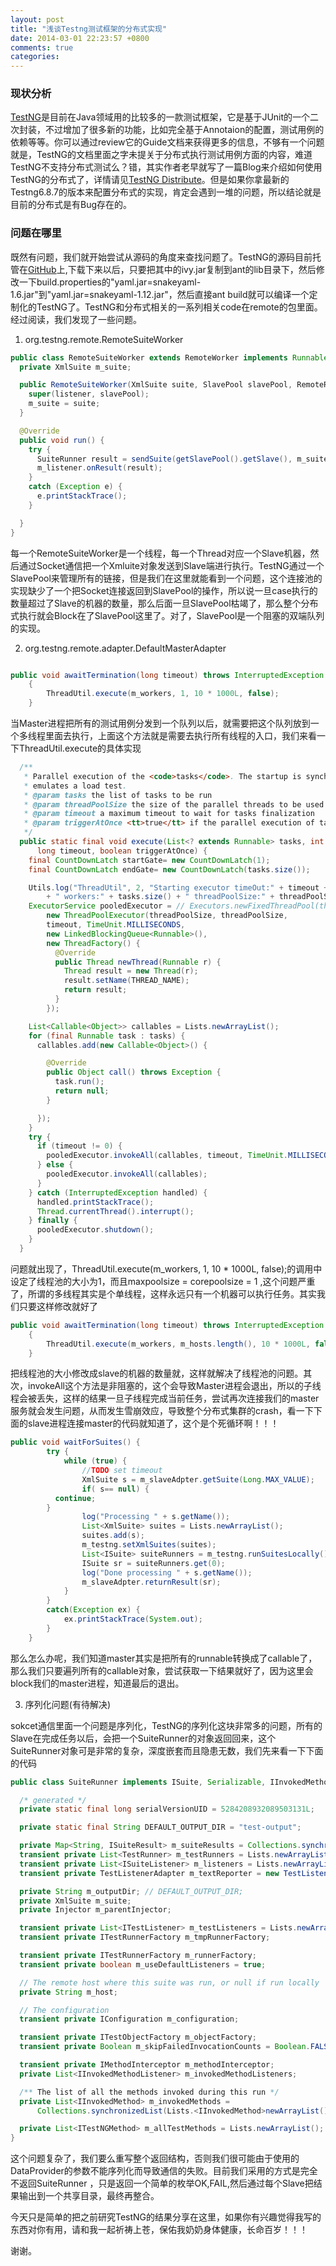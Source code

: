 ```yaml
---
layout: post
title: "浅谈Testng测试框架的分布式实现"
date: 2014-03-01 22:23:57 +0800
comments: true
categories: 
---
```


### 现状分析

[TestNG](http://testng.org)是目前在Java领域用的比较多的一款测试框架，它是基于JUnit的一个二次封装，不过增加了很多新的功能，比如完全基于Annotaion的配置，测试用例的依赖等等。你可以通过review它的Guide文档来获得更多的信息，不够有一个问题就是，TestNG的文档里面之字未提关于分布式执行测试用例方面的内容，难道TestNG不支持分布式测试么？错，其实作者老早就写了一篇Blog来介绍如何使用TestNG的分布式了，详情请见[TestNG Distribute](http://beust.com/weblog2/archives/000362.html)。但是如果你拿最新的Testng6.8.7的版本来配置分布式的实现，肯定会遇到一堆的问题，所以结论就是目前的分布式是有Bug存在的。
<!-- more -->
### 问题在哪里

既然有问题，我们就开始尝试从源码的角度来查找问题了。TestNG的源码目前托管在[GitHub](https://github.com/cbeust/testng)上,下载下来以后，只要把其中的ivy.jar复制到ant的lib目录下，然后修改一下build.properties的"yaml.jar=snakeyaml-1.6.jar"到"yaml.jar=snakeyaml-1.12.jar"，然后直接ant build就可以编译一个定制化的TestNG了。TestNG和分布式相关的一系列相关code在remote的包里面。经过阅读，我们发现了一些问题。

1. org.testng.remote.RemoteSuiteWorker

``` java
public class RemoteSuiteWorker extends RemoteWorker implements Runnable {
  private XmlSuite m_suite;

  public RemoteSuiteWorker(XmlSuite suite, SlavePool slavePool, RemoteResultListener listener) {
    super(listener, slavePool);
    m_suite = suite;
  }

  @Override
  public void run() {
    try {
      SuiteRunner result = sendSuite(getSlavePool().getSlave(), m_suite);
      m_listener.onResult(result);
    }
    catch (Exception e) {
      e.printStackTrace();
    }

  }
}

```
每一个RemoteSuiteWorker是一个线程，每一个Thread对应一个Slave机器，然后通过Socket通信把一个Xmluite对象发送到Slave端进行执行。TestNG通过一个SlavePool来管理所有的链接，但是我们在这里就能看到一个问题，这个连接池的实现缺少了一个把Socket连接返回到SlavePool的操作，所以说一旦case执行的数量超过了Slave的机器的数量，那么后面一旦SlavePool枯竭了，那么整个分布式执行就会Block在了SlavePool这里了。对了，SlavePool是一个阻塞的双端队列的实现。

2. org.testng.remote.adapter.DefaultMasterAdapter

``` java

public void awaitTermination(long timeout) throws InterruptedException
	{
		ThreadUtil.execute(m_workers, 1, 10 * 1000L, false);
	}

```

当Master进程把所有的测试用例分发到一个队列以后，就需要把这个队列放到一个多线程里面去执行，上面这个方法就是需要去执行所有线程的入口，我们来看一下ThreadUtil.execute的具体实现

``` java
  /**
   * Parallel execution of the <code>tasks</code>. The startup is synchronized so this method
   * emulates a load test.
   * @param tasks the list of tasks to be run
   * @param threadPoolSize the size of the parallel threads to be used to execute the tasks
   * @param timeout a maximum timeout to wait for tasks finalization
   * @param triggerAtOnce <tt>true</tt> if the parallel execution of tasks should be trigger at once
   */
  public static final void execute(List<? extends Runnable> tasks, int threadPoolSize,
      long timeout, boolean triggerAtOnce) {
    final CountDownLatch startGate= new CountDownLatch(1);
    final CountDownLatch endGate= new CountDownLatch(tasks.size());

    Utils.log("ThreadUtil", 2, "Starting executor timeOut:" + timeout + "ms"
        + " workers:" + tasks.size() + " threadPoolSize:" + threadPoolSize);
    ExecutorService pooledExecutor = // Executors.newFixedThreadPool(threadPoolSize);
        new ThreadPoolExecutor(threadPoolSize, threadPoolSize,
        timeout, TimeUnit.MILLISECONDS,
        new LinkedBlockingQueue<Runnable>(),
        new ThreadFactory() {
          @Override
          public Thread newThread(Runnable r) {
            Thread result = new Thread(r);
            result.setName(THREAD_NAME);
            return result;
          }
        });

    List<Callable<Object>> callables = Lists.newArrayList();
    for (final Runnable task : tasks) {
      callables.add(new Callable<Object>() {

        @Override
        public Object call() throws Exception {
          task.run();
          return null;
        }

      });
    }
    try {
      if (timeout != 0) {
        pooledExecutor.invokeAll(callables, timeout, TimeUnit.MILLISECONDS);
      } else {
        pooledExecutor.invokeAll(callables);
      }
    } catch (InterruptedException handled) {
      handled.printStackTrace();
      Thread.currentThread().interrupt();
    } finally {
      pooledExecutor.shutdown();
    }
  }
```
问题就出现了，ThreadUtil.execute(m_workers, 1, 10 * 1000L, false);的调用中设定了线程池的大小为1，而且maxpoolsize = corepoolsize = 1 ,这个问题严重了，所谓的多线程其实是个单线程，这样永远只有一个机器可以执行任务。其实我们只要这样修改就好了

``` java
public void awaitTermination(long timeout) throws InterruptedException
	{
		ThreadUtil.execute(m_workers, m_hosts.length(), 10 * 1000L, false);
	}
```

把线程池的大小修改成slave的机器的数量就，这样就解决了线程池的问题。其次，invokeAll这个方法是非阻塞的，这个会导致Master进程会退出，所以的子线程会被丢失，这样的结果一旦子线程完成当前任务，尝试再次连接我们的master服务就会发生问题，从而发生雪崩效应，导致整个分布式集群的crash，看一下下面的slave进程连接master的代码就知道了，这个是个死循环啊！！！
``` java
public void waitForSuites() {
		try {
			while (true) {
				//TODO set timeout
				XmlSuite s = m_slaveAdpter.getSuite(Long.MAX_VALUE);
				if( s== null) {
          continue;
        }
				log("Processing " + s.getName());
				List<XmlSuite> suites = Lists.newArrayList();
				suites.add(s);
				m_testng.setXmlSuites(suites);
				List<ISuite> suiteRunners = m_testng.runSuitesLocally();
				ISuite sr = suiteRunners.get(0);
				log("Done processing " + s.getName());
				m_slaveAdpter.returnResult(sr);
			}
		}
		catch(Exception ex) {
			ex.printStackTrace(System.out);
		}
	}
```

那么怎么办呢，我们知道master其实是把所有的runnable转换成了callable了，那么我们只要遍列所有的callable对象，尝试获取一下结果就好了，因为这里会block我们的master进程，知道最后的退出。

3. 序列化问题(有待解决)

sokcet通信里面一个问题是序列化，TestNG的序列化这块非常多的问题，所有的Slave在完成任务以后，会把一个SuiteRunner的对象返回回来，这个SuiteRunner对象可是非常的复杂，深度嵌套而且隐患无数，我们先来看一下下面的代码

``` java
public class SuiteRunner implements ISuite, Serializable, IInvokedMethodListener {

  /* generated */
  private static final long serialVersionUID = 5284208932089503131L;

  private static final String DEFAULT_OUTPUT_DIR = "test-output";

  private Map<String, ISuiteResult> m_suiteResults = Collections.synchronizedMap(Maps.<String, ISuiteResult>newLinkedHashMap());
  transient private List<TestRunner> m_testRunners = Lists.newArrayList();
  transient private List<ISuiteListener> m_listeners = Lists.newArrayList();
  transient private TestListenerAdapter m_textReporter = new TestListenerAdapter();

  private String m_outputDir; // DEFAULT_OUTPUT_DIR;
  private XmlSuite m_suite;
  private Injector m_parentInjector;

  transient private List<ITestListener> m_testListeners = Lists.newArrayList();
  transient private ITestRunnerFactory m_tmpRunnerFactory;

  transient private ITestRunnerFactory m_runnerFactory;
  transient private boolean m_useDefaultListeners = true;

  // The remote host where this suite was run, or null if run locally
  private String m_host;

  // The configuration
  transient private IConfiguration m_configuration;

  transient private ITestObjectFactory m_objectFactory;
  transient private Boolean m_skipFailedInvocationCounts = Boolean.FALSE;

  transient private IMethodInterceptor m_methodInterceptor;
  private List<IInvokedMethodListener> m_invokedMethodListeners;

  /** The list of all the methods invoked during this run */
  private List<IInvokedMethod> m_invokedMethods =
      Collections.synchronizedList(Lists.<IInvokedMethod>newArrayList());

  private List<ITestNGMethod> m_allTestMethods = Lists.newArrayList();
}
```

这个问题复杂了，我们要么重写整个返回结构，否则我们很可能由于使用的DataProvider的参数不能序列化而导致通信的失败。目前我们采用的方式是完全不返回SuiteRunner ，只是返回一个简单的枚举OK,FAIL,然后通过每个Slave把结果输出到一个共享目录，最终再整合。

今天只是简单的把之前研究TestNG的结果分享在这里，如果你有兴趣觉得我写的东西对你有用，请和我一起祈祷上苍，保佑我奶奶身体健康，长命百岁！！！

谢谢。
